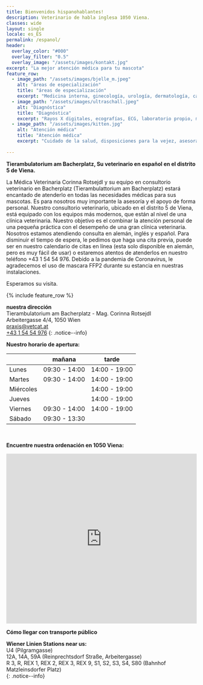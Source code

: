 ```yaml
---
title: Bienvenidos hispanohablantes!
description: Veterinario de habla inglesa 1050 Viena.
classes: wide
layout: single
locale: es_ES
permalink: /espanol/
header:
  overlay_color: "#000"
  overlay_filter: "0.5"
  overlay_image: "/assets/images/kontakt.jpg"
excerpt: "La mejor atención médica para tu mascota"
feature_row:
  - image_path: "/assets/images/bjelle_m.jpeg"
    alt: "áreas de especialización"
    title: "áreas de especialización"
    excerpt: "Medicina interna, ginecología, urología, dermatología, cardiología, ortopedia, cirugía, tratamiento dental, oftalmología"
  - image_path: "/assets/images/ultraschall.jpeg" 
    alt: "Diagnóstica"
    title: "Diagnóstica"
    excerpt: "Rayos X digitales, ecografías, ECG, laboratorio propio, medición de la presión arterial"
  - image_path: "/assets/images/kitten.jpg" 
    alt: "Atención médica"
    title: "Atención médica"
    excerpt: "Cuidado de la salud, disposiciones para la vejez, asesoramiento nutricional, implantación de chip (transpondedor) y pasaporte de vacunación de la UE, visitas a domicilio, farmacia interna, asesoramiento sobre vacunación, asesoramiento sobre roedores"
   
---
```


**Tierambulatorium am Bacherplatz, Su veterinario en español en el distrito 5 de Viena.**  


La Médica Veterinaria Corinna Rotsejdl y su equipo en consultorio veterinario en Bacherplatz (Tierambulattorium am Bacherplatz) estará encantado de atenderlo en todas las necesidades médicas para sus mascotas. Es para nosotros muy importante la asesoría y el apoyo de forma personal.
Nuestro consultorio veterinario, ubicado en el distrito 5 de Viena, está equipado con los equipos más modernos, que están al nivel de una clínica veterinaria. Nuestro objetivo es el combinar la atención personal de una pequeña práctica con el desempeño de una gran clínica veterinaria.
Nosotros estamos atendiendo consulta en alemán, inglés y español.
Para disminuir el tiempo de espera, le pedimos que haga una cita previa, puede ser en nuestro calendario de citas en línea (esta solo disponible en alemán, pero es muy fácil de usar) o estaremos atentos de atenderlos en nuestro teléfono +43 1 54 54 976.
Debido a la pandemia de Coronavirus, le agradecemos el uso de mascara FFP2 durante su estancia en nuestras instalaciones.

Esperamos su visita.

{% include feature_row %}

**nuestra dirección**  
Tierambulatorium am Bacherplatz - Mag. Corinna Rotsejdl  
Arbeitergasse 4/4, 1050 Wien  
<i class="fas fa-fw fa-envelope"></i> <a href="mailto:praxis@vetcat.at">praxis@vetcat.at</a>  
<i class="fas fa-fw fa-phone"></i> <a href="tel: + 43 1 54 54 976">+43 1 54 54 976</a>
{: .notice--info}


**Nuestro horario de apertura:**

|  | mañana | tarde |
|-------|--------|---------|
| Lunes | 09:30 - 14:00 | 14:00 - 19:00 |
| Martes | 09:30 - 14:00 | 14:00 - 19:00 |
| Miércoles | | 14:00 - 19:00 |
| Jueves | | 14:00 - 19:00 |
| Viernes | 09:30 - 14:00 | 14:00 - 19:00 |
| Sábado | 09:30 - 13:30 |  | 

<br />



**Encuentre nuestra ordenación en 1050 Viena:**
<iframe src="https://www.google.com/maps/embed?pb=!1m18!1m12!1m3!1d2660.017492576028!2d16.35221241598973!3d48.187014455694914!2m3!1f0!2f0!3f0!3m2!1i1024!2i768!4f13.1!3m3!1m2!1s0x476da82f2e762efb%3A0x205402a529b2d653!2sTierambulatorium%20am%20Bacherplatz!5e0!3m2!1sde!2sat!4v1650568162198!5m2!1sde!2sat" width="100%" height="450" style="border:0;" allowfullscreen="" loading="lazy" referrerpolicy="no-referrer-when-downgrade"></iframe>
<br />

**Cómo llegar con transporte público**
<div>
  <b>Wiener Linien Stations near us:</b><br />
  <i class="fa-solid fa-fw fa-train-subway"></i> U4 (Pilgramgasse)<br />
  <i class="fa-solid fa-fw fa-bus"></i> 12A, 14A, 59A (Reinprechtsdorf Straße, Arbeitergasse)<br />
  <i class="fa-solid fa-fw fa-train"></i> R 3, R, REX 1, REX 2, REX 3, REX 9, S1, S2, S3, S4, S80 (Bahnhof Matzleinsdorfer Platz)
</div>{: .notice--info}
